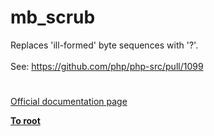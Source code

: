 # mb_scrub




<div class="phpcode"><span class="html">
Replaces &apos;ill-formed&apos; byte sequences with &apos;?&apos;.<br><br>See: <a href="https://github.com/php/php-src/pull/1099" rel="nofollow" target="_blank">https://github.com/php/php-src/pull/1099</a></span>
</div>
  

#

[Official documentation page](https://www.php.net/manual/en/function.mb-scrub.php)

**[To root](/README.md)**